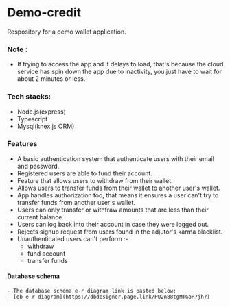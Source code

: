 # Demo-credit
Respository for a demo wallet application.
### Note :
+ If trying to access the app and it delays to load, that's because the cloud service has spin down the app due to inactivity, you just have to wait for about 2 minutes or less.

### Tech stacks:
+ Node.js(express)
+ Typescript
+ Mysql(knex js ORM)

### Features
  + A basic authentication system that authenticate users with their email and password.
  + Registered users are able to fund their account.
  + Feature that allows users to withdraw from their wallet.
  + Allows users to transfer funds from their wallet to another user's wallet.
  + App handles authorization too, that means it ensures a user can't try to transfer funds from another user's wallet.
  + Users can only transfer or withfraw amounts that are less than their current balance.
  + Users can log back into their account in case they were logged out.
  + Rejects signup request from users found in the adjutor's karma blacklist.
  + Unauthenticated users can't perform :-
    - withdraw
    - fund account
    - transfer funds
   #### Database schema
    - The database schema e-r diagram link is pasted below:
    - [db e-r diagram](https://dbdesigner.page.link/PU2n88tgMTGbR7jh7)
